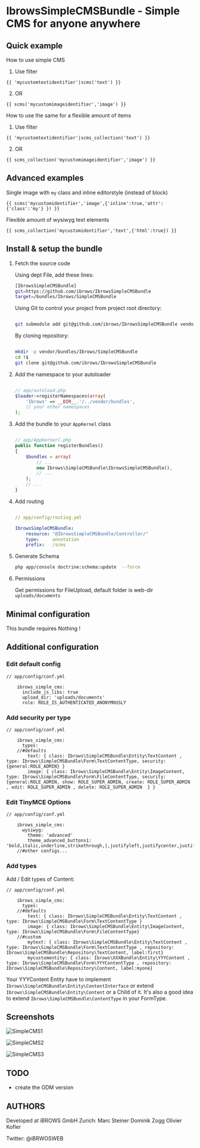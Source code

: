IbrowsSimpleCMSBundle - Simple CMS for anyone anywhere
========================================================


Quick example
-------------

How to use simple CMS

1. Use filter 
``` twig
{{ 'mycustomtextidentifier'|scms('text') }}
```
2. OR
``` twig function
{{ scms('mycustomimageidentifier','image') }}
```

How to use the same for a flexible amount of items

1. Use filter
``` twig
{{ 'mycustomtextidentifier'|scms_collection('text') }}
```
2. OR
``` twig function
{{ scms_collection('mycustomimageidentifier','image') }}
```



Advanced examples
-----------------

Single image with `my` class and inline editorstyle (instead of block)

``` twig
{{ scms('mycustomidentifier','image',{'inline':true,'attr':{'class':'my'} }) }}
```

Flexible amount of wysiwyg text elements

``` twig
{{ scms_collection('mycustomidentifier','text',{'html':true}) }}
```


Install & setup the bundle
--------------------------

1.  Fetch the source code

    Using dept File, add these lines:

    ``` bash 
    [IbrowsSimpleCMSBundle]
    git=https://github.com/ibrows/IbrowsSimpleCMSBundle
    target=/bundles/Ibrows/SimpleCMSBundle

    ```

    Using Git to control your project from project root directory:
    
    ``` bash 

    git submodule add git@github.com/ibrows/IbrowsSimpleCMSBundle vendor/bundles/Ibrows/SimpleCMSBundle

    ```
        
    By cloning repository:
    
    ``` bash 

    mkdir -p vendor/bundles/Ibrows/SimpleCMSBundle
    cd !$
    git clone git@github.com/ibrows/IbrowsSimpleCMSBundle

    ```

2.  Add the namespace to your autoloader

    ``` php

    // app/autoload.php
    $loader->registerNamespaces(array(
        'Ibrows' => __DIR__.'/../vendor/bundles',
        // your other namespaces
    );
    ```

3.  Add the bundle to your `AppKernel` class

    ``` php

    // app/AppKernerl.php
    public function registerBundles()
    {
        $bundles = array(
            // ...
            new Ibrows\SimpleCMSBundle\IbrowsSimpleCMSBundle(),
            // ...
        );
        // ...
    }
    
    ```

4.  Add routing

    ``` yaml

    // app/config/routing.yml

    IbrowsSimpleCMSBundle:
        resource: "@IbrowsSimpleCMSBundle/Controller/"
        type:     annotation
        prefix:   /scms  

    ```

5.  Generate Schema

    ``` bash
    php app/console doctrine:schema:update  --force

    ```
6.  Permissions

    Get permissions for FileUpload, default folder is web-dir `uploads/documents` 


Minimal configuration
---------------------

This bundle requires Nothing !


Additional configuration
------------------------

### Edit default config 
    // app/config/conf.yml

        ibrows_simple_cms:
          include_js_libs: true
          upload_dir: 'uploads/documents'
          role: ROLE_IS_AUTHENTICATED_ANONYMOUSLY



### Add security per type

    // app/config/conf.yml

        ibrows_simple_cms:
          types:
        //#defaults
            text: { class: Ibrows\SimpleCMSBundle\Entity\TextContent , type: Ibrows\SimpleCMSBundle\Form\TextContentType, security:{general:ROLE_ADMIN} }
            image: { class: Ibrows\SimpleCMSBundle\Entity\ImageContent, type: Ibrows\SimpleCMSBundle\Form\FileContentType, security:{general:ROLE_ADMIN, show: ROLE_SUPER_ADMIN, create: ROLE_SUPER_ADMIN , edit: ROLE_SUPER_ADMIN , delete: ROLE_SUPER_ADMIN  } }

### Edit TinyMCE Options


    // app/config/conf.yml

        ibrows_simple_cms:
          wysiwyg:
            theme: 'advanced'
            theme_advanced_buttons1: 'bold,italic,underline,strikethrough,|,justifyleft,justifycenter,justifyright,justifyfull,styleselect,formatselect,fontselect,fontsizeselect'
        //#other configs...



### Add types  
Add / Edit types of Content:

    // app/config/conf.yml

        ibrows_simple_cms:
          types:
        //#defaults
            text: { class: Ibrows\SimpleCMSBundle\Entity\TextContent , type: Ibrows\SimpleCMSBundle\Form\TextContentType }
            image: { class: Ibrows\SimpleCMSBundle\Entity\ImageContent, type: Ibrows\SimpleCMSBundle\Form\FileContentType}
        //#custom
            mytext: { class: Ibrows\SimpleCMSBundle\Entity\TextContent , type: Ibrows\SimpleCMSBundle\Form\TextContentType , repository: Ibrows\SimpleCMSBundle\Repository\TextContent, label:first}
            mycustomentity: { class: Ibrows\XXXBundle\Entity\YYYContent , type: Ibrows\SimpleCMSBundle\Form\YYYContentType , repository: Ibrows\SimpleCMSBundle\Repository\Content, label:myone}


Your YYYContent Entity have to implement `Ibrows\SimpleCMSBundle\Entity\ContentInterface` or extend `Ibrows\SimpleCMSBundle\Entity\Content` or a Child of it.
It's also a good idea to extend `Ibrows\SimpleCMSBundle\ContentType` in your FormType.



Screenshots
-----------
![SimpleCMS1](http://new.ibrows.ch/tl_files/content/newsblog/teaserimages/simple1.png "Simple CMS")

![SimpleCMS2](http://new.ibrows.ch/tl_files/content/newsblog/teaserimages/simple2.png "Simple CMS")

![SimpleCMS3](http://new.ibrows.ch/tl_files/content/newsblog/teaserimages/simple3.png "Simple CMS")



TODO
----
 
  - create the ODM version

AUTHORS
----
 
 Developed at iBROWS GmbH Zurich: 
 Marc Steiner
 Dominik Zogg
 Olivier Kofler
 
 Twitter: 
 @iBRWOSWEB
 

